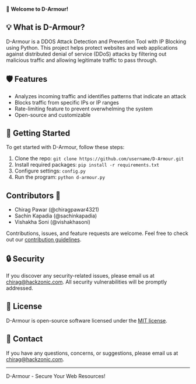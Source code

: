 👋 **Welcome to D-Armour!**

## 💡 What is D-Armour?

D-Armour is a DDOS Attack Detection and Prevention Tool with IP Blocking using Python. This project helps protect websites and web applications against distributed denial of service (DDoS) attacks by filtering out malicious traffic and allowing legitimate traffic to pass through.

## 🛡️ Features

-   Analyzes incoming traffic and identifies patterns that indicate an attack
-   Blocks traffic from specific IPs or IP ranges
-   Rate-limiting feature to prevent overwhelming the system
-   Open-source and customizable

## 🚀 Getting Started

To get started with D-Armour, follow these steps:

1.  Clone the repo: `git clone https://github.com/username/D-Armour.git`
2.  Install required packages: `pip install -r requirements.txt`
3.  Configure settings: `config.py`
4.  Run the program: `python d-armour.py`

## Contributors 👥

-   Chirag Pawar (@chiragpawar4321)
-   Sachin Kapadia (@sachinkapadia)
-   Vishakha Soni (@vishakhasoni)

Contributions, issues, and feature requests are welcome. Feel free to check out our [contribution guidelines](https://github.com/d-codetaker/D-Armour/blob/main/CONTRIBUTING.md).

## 🔒 Security

If you discover any security-related issues, please email us at [chirag@hackzonic.com](mailto:chirag@hackzonic.com). All security vulnerabilities will be promptly addressed.

## 📝 License

D-Armour is open-source software licensed under the [MIT license](https://opensource.org/licenses/MIT).

## 📧 Contact

If you have any questions, concerns, or suggestions, please email us at [chirag@hackzonic.com](mailto:chirag@hackzonic.com).

---

D-Armour - Secure Your Web Resources!
